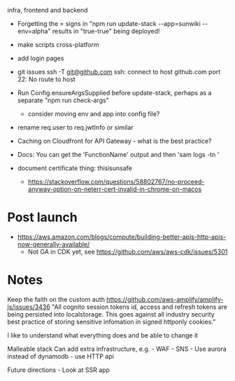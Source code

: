 infra, frontend and backend

- Forgetting the = signs in "npm run update-stack --app=sunwiki --env=alpha" results in "true-true" being deployed!

- make scripts cross-platform
- add login pages
- git issues
    ssh -T git@github.com
    ssh: connect to host github.com port 22: No route to host
- Run Config.ensureArgsSupplied before update-stack, perhaps as a separate "npm run check-args"
  - consider moving env and app into config file?
- rename req.user to req.jwtInfo or similar
- Caching on Cloudfront for API Gateway - what is the best practice?
- Docs: You can get the 'FunctionName' output and then 'sam logs -tn <FunctionName>'

- document certificate thing: thisisunsafe
  - https://stackoverflow.com/questions/58802767/no-proceed-anyway-option-on-neterr-cert-invalid-in-chrome-on-macos

# Post launch

- https://aws.amazon.com/blogs/compute/building-better-apis-http-apis-now-generally-available/
  - Not GA in CDK yet, see https://github.com/aws/aws-cdk/issues/5301


# Notes

Keep the faith on the custom auth
    https://github.com/aws-amplify/amplify-js/issues/3436
        "All cognito session tokens id, access and refresh tokens are being persisted into localstorage. This goes against all industry security best practice of storing sensitive infomation in signed httponly cookies."

I like to understand what everything does and be able to change it

Malleable stack
    Can add extra infrastructure, e.g.
        - WAF
        - SNS
        - Use aurora instead of dynamodb
        - use HTTP api

Future directions
    - Look at SSR app